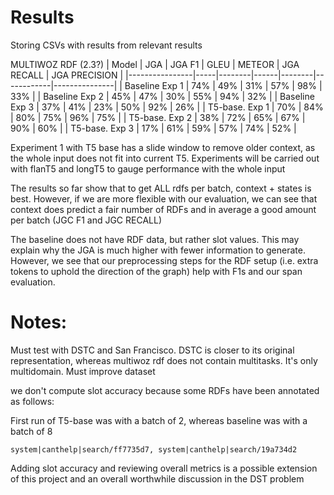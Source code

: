 # Results

Storing CSVs with results from relevant results

MULTIWOZ RDF (2.3?)
| Model          | JGA | JGA F1 | GLEU | METEOR | JGA RECALL | JGA PRECISION |
|----------------|-----|--------|------|--------|------------|---------------|
| Baseline Exp 1 | 74% | 49%    | 31%  | 57%    | 98%        | 33%           |
| Baseline Exp 2 | 45% | 47%    | 30%  | 55%    | 94%        | 32%           |
| Baseline Exp 3 | 37% | 41%    | 23%  | 50%    | 92%        | 26%           |
| T5-base. Exp 1 | 70% | 84%    | 80%  | 75%    | 96%        | 75%           |
| T5-base. Exp 2 | 38% | 72%    | 65%  | 67%    | 90%        | 60%           |
| T5-base. Exp 3 | 17% | 61%    | 59%  | 57%    | 74%        | 52%           |


Experiment 1 with T5 base has a slide window to remove older context, as the whole input does not fit into current T5. Experiments will be carried out with flanT5 and longT5 to gauge performance with the whole input

The results so far show that to get ALL rdfs per batch, context + states is best. However, if we are more flexible with our evaluation, we can see that context does predict a fair number of RDFs and in average a good amount per batch (JGC F1 and JGC RECALL)

The baseline does not have RDF data, but rather slot values. This may explain why the JGA is much higher with fewer information to generate. However, we see that our preprocessing steps for the RDF setup (i.e. extra tokens to uphold the direction of the graph) help with F1s and our span evaluation. 


# Notes:

Must test with DSTC and San Francisco. DSTC is closer to its original representation, whereas multiwoz rdf does not contain multitasks. It's only multidomain. Must improve dataset

we don't compute slot accuracy because some RDFs have been annotated as follows:

First run of T5-base was with a batch of 2, whereas baseline was with a batch of 8

```
system|canthelp|search/ff7735d7, system|canthelp|search/19a734d2
```

Adding slot accuracy and reviewing overall metrics is a possible extension of this project and an overall worthwhile discussion in the DST problem
